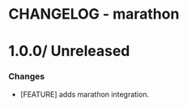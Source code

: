 # CHANGELOG - marathon

1.0.0/ Unreleased
==================

### Changes

* [FEATURE] adds marathon integration.

